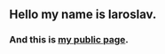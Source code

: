 ## Hello my name is Iaroslav.
### And this is [my public page](https://comradeos.github.io/public/).


